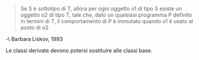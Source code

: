 > Se S è sottotipo di T, allora per ogni oggetto o1 di tipo S esiste un oggetto o2 di tipo T, tale che, dato un qualsiasi programma P definito in termini di T, il comportamento di P è immutato quando o1 è usato al posto di o2

-\ Barbara Liskov, 1993

Le classi derivate devono potersi sostituire alle classi base.

